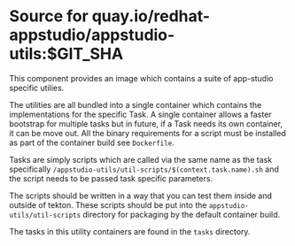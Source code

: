 # Source for quay.io/redhat-appstudio/appstudio-utils:$GIT_SHA

This component provides an image which contains a suite of app-studio specific utilies.

The utilities are all bundled into a single container which contains the implementations for the specific Task. A single container allows a faster bootstrap for multiple tasks but in future, if a Task needs its own container, it can be move out.
All the binary requirements for a script must be installed as part of the container build see `Dockerfile`.  

Tasks are simply scripts which are called via the same name as the task specifically `/appstudio-utils/util-scripts/$(context.task.name).sh`  and the script needs to be passed task specific parameters. 

The scripts should be written in a way that you can test them inside and outside of tekton.
These scripts should be put into the `appstudio-utils/util-scripts` directory for packaging by the default container build.

The tasks in this utility containers are found in the `tasks` directory. 
